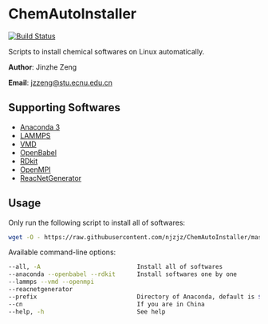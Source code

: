 # ChemAutoInstaller

[![Build Status](https://travis-ci.com/njzjz/ChemAutoInstaller.svg?branch=master)](https://travis-ci.com/njzjz/ChemAutoInstaller)

Scripts to install chemical softwares on Linux automatically.

**Author**: Jinzhe Zeng

**Email**: jzzeng@stu.ecnu.edu.cn

## Supporting Softwares

* [Anaconda 3](https://conda.io)
* [LAMMPS](https://github.com/lammps/lammps)
* [VMD](http://www.ks.uiuc.edu/Research/vmd/)
* [OpenBabel](https://github.com/openbabel/openbabel)
* [RDkit](https://github.com/rdkit/rdkit)
* [OpenMPI](https://github.com/open-mpi/ompi)
* [ReacNetGenerator](https://github.com/njzjz/reacnetgenerator)

## Usage

Only run the following script to install all of softwares:

```bash
wget -O - https://raw.githubusercontent.com/njzjz/ChemAutoInstaller/master/ChemAutoInstaller.sh | bash -s -- -A
```

Available command-line options:

```sh
--all, -A                           Install all of softwares
--anaconda --openbabel --rdkit      Install softwares one by one
--lammps --vmd --openmpi
--reacnetgenerator 
--prefix                            Directory of Anaconda, default is $HOME/anaconda3
--cn                                If you are in China
--help, -h                          See help
```
